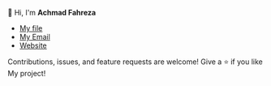 👋 Hi, I'm 
**Achmad Fahreza**

- [My file](https://github.com/achreza "Achmad Fahreza")
- [My Email](mailto:achmadfahreza950@gmail.com?subject=Hi% "Hi!")
- [Website](https://achreza.github.io/Rz-Web "Welcome")

Contributions, issues, and feature requests are welcome!
Give a ⭐️ if you like My project!





<!---
achreza/achreza is a ✨ special ✨ repository because its `README.md` (this file) appears on your GitHub profile.
You can click the Preview link to take a look at your changes.
--->
